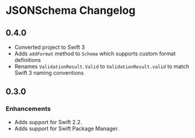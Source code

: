 # JSONSchema Changelog

## 0.4.0

- Converted project to Swift 3
- Adds `addFormat` method to `Schema` which supports custom format definitions
- Renames `ValidationResult.Valid` to `ValidationResult.valid` to match Swift 3 naming conventions

## 0.3.0
### Enhancements

- Adds support for Swift 2.2.
- Adds support for Swift Package Manager.
